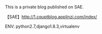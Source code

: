 This is a private blog published on SAE.  

【SAE】http://1.cquptblog.applinzi.com/index/   

ENV:  python2.7,django1.8.3,virtualenv
